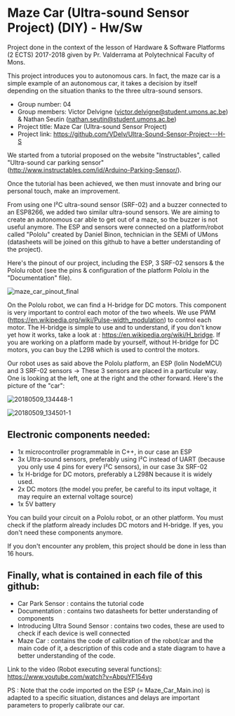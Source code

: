 # Maze Car (Ultra-sound Sensor Project) (DIY) - Hw/Sw
Project done in the context of the lesson of Hardware &amp; Software Platforms (2 ECTS) 2017-2018 given by Pr. Valderrama at Polytechnical Faculty of Mons.

This project introduces you to autonomous cars. In fact, the maze car is a simple example of an autonomous car, it takes a decision by itself depending on the situation thanks to the three ultra-sound sensors.

- Group number: 04
- Group members: Victor Delvigne (victor.delvigne@student.umons.ac.be) & Nathan Seutin (nathan.seutin@student.umons.ac.be)
- Project title: Maze Car (Ultra-sound Sensor Project)
- Project link: https://github.com/VDelv/Ultra-Sound-Sensor-Project---H-S

We started from a tutorial proposed on the website "Instructables", called "Ultra-sound car parking sensor" (http://www.instructables.com/id/Arduino-Parking-Sensor/).

Once the tutorial has been achieved, we then must innovate and bring our personal touch, make an improvement. 

From using one I²C ultra-sound sensor (SRF-02) and a buzzer connected to an ESP8266, we added two similar ultra-sound sensors. We are aiming to create an autonomous car able to get out of a maze, so the buzzer is not useful anymore. The ESP and sensors were connected on a platform/robot called "Pololu" created by Daniel Binon, technician in the SEMi of UMons (datasheets will be joined on this github to have a better understanding of the project).

Here's the pinout of our project, including the ESP, 3 SRF-02 sensors & the Pololu robot (see the pins & configuration of the platform Pololu in the "Documentation" file).

![maze_car_pinout_final](https://user-images.githubusercontent.com/39089674/39775119-3added92-52fd-11e8-963f-2799ac275f6b.png)

On the Pololu robot, we can find a H-bridge for DC motors. This component is very important to control each motor of the two wheels. We use PWM (https://en.wikipedia.org/wiki/Pulse-width_modulation) to control each motor. The H-bridge is simple to use and to understand, if you don't know yet how it works, take a look at : https://en.wikipedia.org/wiki/H_bridge. If you are working on a platform made by yourself, without H-bridge for DC motors, you can buy the L298 which is used to control the motors.

Our robot uses as said above the Pololu platform, an ESP (lolin NodeMCU) and 3 SRF-02 sensors -> These 3 sensors are placed in a particular way. One is looking at the left, one at the right and the other forward. Here's the picture of the "car":

![20180509_134448-1](https://user-images.githubusercontent.com/39089674/39933677-eb6584de-5543-11e8-8d4d-dccca4452b3e.jpg)

![20180509_134501-1](https://user-images.githubusercontent.com/39089674/39933708-f836da3c-5543-11e8-9ee5-11d36f9bd57b.jpg)

## Electronic components needed: 
- 1x microcontroller programmable in C++, in our case an ESP
- 3x Ultra-sound sensors, preferably using I²C instead of UART (because you only use 4 pins for every I²C sensors), in our case 3x SRF-02
- 1x H-bridge for DC motors, preferably a L298N because it is widely used.
- 2x DC motors (the model you prefer, be careful to its input voltage, it may require an external voltage source)
- 1x 5V battery

You can build your circuit on a Pololu robot, or an other platform. You must check if the platform already includes DC motors and H-bridge. If yes, you don't need these components anymore.

If you don't encounter any problem, this project should be done in less than 16 hours.

## Finally, what is contained in each file of this github:
- Car Park Sensor : contains the tutorial code
- Documentation : contains two datasheets for better understanding of components
- Introducing Ultra Sound Sensor : contains two codes, these are used to check if each device is well connected
- Maze Car : contains the code of calibration of the robot/car and the main code of it, a description of this code and a state diagram to have a better understanding of the code.

Link to the video (Robot executing several functions): https://www.youtube.com/watch?v=AbpuYF154vg

PS : Note that the code imported on the ESP (= Maze_Car_Main.ino) is adapted to a specific situation, distances and delays are important parameters to properly calibrate our car.
